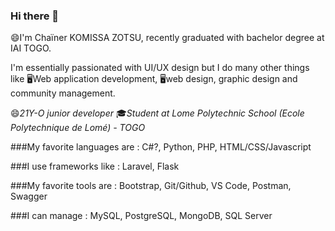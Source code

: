 ### Hi there 👋


😄I'm Chaïner KOMISSA ZOTSU, recently graduated with bachelor degree at IAI TOGO. 

I'm essentially passionated with UI/UX design but I do many other things like 🖥️Web application development, 🖥️web design, graphic design and community management.

😄*21Y-O junior developer* 
🎓*Student at Lome Polytechnic School (Ecole Polytechnique de Lomé) - TOGO*
 
###My favorite languages are : 
C#?, Python, PHP, HTML/CSS/Javascript


###I use frameworks like : 
Laravel, Flask


###My favorite tools are : 
Bootstrap, Git/Github, VS Code, Postman, Swagger


###I can manage : 
MySQL, PostgreSQL, MongoDB, SQL Server


